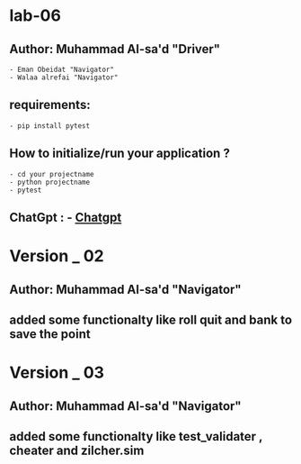 # lab-06
## Author: Muhammad Al-sa'd "Driver"

    - Eman Obeidat "Navigator"
    - Walaa alrefai "Navigator"

## requirements: 
    - pip install pytest         

## How to initialize/run your application ?
    - cd your projectname 
    - python projectname 
    - pytest

## ChatGpt : -  [Chatgpt](chatgpt.md)    

# Version _ 02 
## Author: Muhammad Al-sa'd "Navigator"

## added some functionalty like roll quit and bank to save the point 


# Version _ 03
## Author: Muhammad Al-sa'd "Navigator"

## added some functionalty like test_validater , cheater and zilcher.sim  